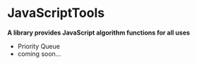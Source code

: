 # JavaScriptTools

**A library provides JavaScript algorithm functions for all uses**

- Priority Queue
- coming soon...

